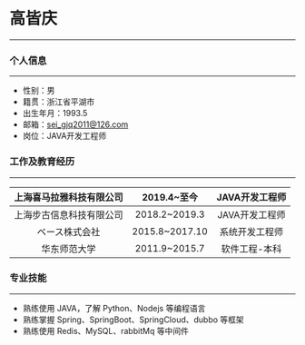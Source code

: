 # 高皆庆
---
### 个人信息
---
* 性别：男
* 籍贯：浙江省平湖市
* 出生年月：1993.5
* 邮箱：sei_gjq2011@126.com
* 岗位：JAVA开发工程师

### 工作及教育经历
---

| 上海喜马拉雅科技有限公司 | 2019.4~至今  | JAVA开发工程师 |
| :---: | :---: | :---: |
| 上海步古信息科技有限公司 | 2018.2~2019.3  | JAVA开发工程师 |
| ベース株式会社 | 2015.8~2017.10  | 系统开发工程师 |
| 华东师范大学 | 2011.9~2015.7  | 软件工程-本科 |

### 专业技能
---
* 熟练使用 JAVA，了解 Python、Nodejs 等编程语言
* 熟练掌握 Spring、SpringBoot、SpringCloud、dubbo 等框架
* 熟练使用 Redis、MySQL、rabbitMq 等中间件

  